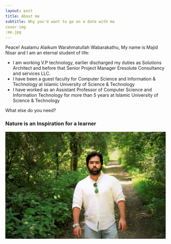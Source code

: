 ```yaml
---
layout: post
title: About me
subtitle: Why you'd want to go on a date with me
cover-img
:me.jpg
---
```


Peace! Asalamu Alaikum Warahmatullah Wabarakathu,
My name is Majid Nisar and I am an eternal student of life:

- I am working V.P technology, earlier discharged my duties as  Solutions Architect and before that Senior Project Manager Eresolute Consultancy and services LLC.
- I have been a guest faculty for Computer Science and Information & Technology at Islamic University of Science & Technology
- I have worked as an Assistant Professor of Computer Science and Information Technology for more than 5 years at Islamic University of Science & Technology

What else do you need?

### Nature is an Inspiration for a learner
![m'lady](/img/Me.jpg)
